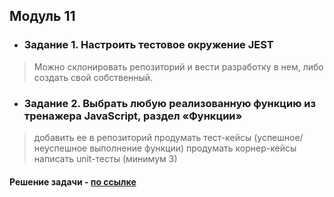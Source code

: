 ## Модуль 11
- ### Задание 1. Настроить тестовое окружение JEST

> Можно склонировать репозиторий и вести разработку в нем, либо создать свой собственный.

- ### Задание 2. Выбрать любую реализованную функцию из тренажера JavaScript, раздел «Функции»

> добавить ее в репозиторий
> продумать тест-кейсы (успешное/неуспешное выполнение функции)
> продумать корнер-кейсы
> написать unit-тесты (минимум 3)

#### Решение задачи - [по ссылке](https://github.com/ulyanachernova/module11_homework/tree/main/src)
